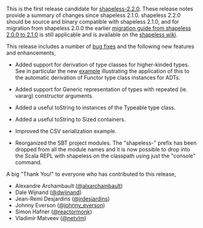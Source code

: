 This is the first release candidate for [shapeless-2.2.0][shapeless]. 
These release notes provide a summary of changes since shapeless 2.1.0.
shapeless 2.2.0 should be source and binary compatible with shapeless
2.1.0, and for migration from shapeless 2.0.0 the earlier
[migration guide from shapeless 2.0.0 to 2.1.0][migration] is still
applicable and is available on the [shapeless wiki][wiki].

This release includes a number of [bug fixes][fixes] and the following
new features and enhancements,

* Added support for derivation of type classes for higher-kinded types.
  See in particular the new [example][functor] illustrating the
  application of this to the automatic derivation of Functor type class
  instances for ADTs.

* Added support for Generic representation of types with repeated
  (ie. vararg) constructor arguments.

* Added a useful toString to instances of the Typeable type class.

* Added a useful toString to Sized containers.

* Improved the CSV serialization example.

* Reorganized the SBT project modules.
  The "shapeless-" prefix has been dropped from all the module names
  and it is now possible to drop into the Scala REPL with shapeless
  on the classpath using just the "console" command.

A big "Thank You!" to everyone who has contributed to this release,

* Alexandre Archambault ([@alxarchambault](https://twitter.com/alxarchambault))
* Dale Wijnand ([@dwijnand](https://twitter.com/dwijnand))
* Jean-Remi Desjardins ([@jrdesjardins](https://twitter.com/jrdesjardins))
* Johnny Everson ([@johnny_everson](https://twitter.com/johnny_everson))
* Simon Hafner ([@reactormonk](https://twitter.com/reactormonk))
* Vladimir Matveev ([@netvlm](https://twitter.com/netvlm))

[shapeless]: https://github.com/milessabin/shapeless
[migration]: https://github.com/milessabin/shapeless/wiki/Migration-guide:-shapeless-2.0.0-to-2.1.0
[wiki]: https://github.com/milessabin/shapeless/wiki
[fixes]: https://github.com/milessabin/shapeless/issues?q=milestone%3Ashapeless-2.2.0+is%3Aclosed
[functor]: https://github.com/milessabin/shapeless/blob/master/examples/src/main/scala/shapeless/examples/functor.scala

